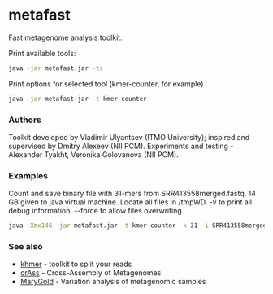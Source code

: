 metafast
========

Fast metagenome analysis toolkit.

Print available tools:
~~~ sh
java -jar metafast.jar -ts
~~~

Print options for selected tool (kmer-counter, for example)
~~~ sh
java -jar metafast.jar -t kmer-counter
~~~

### Authors

Toolkit developed by Vladimir Ulyantsev (ITMO University); inspired and supervised by Dmitry Alexeev (NII PCM). Experiments and testing - Alexander Tyakht, Veronika Golovanova (NII PCM).

### Examples

Count and save binary file with 31-mers from SRR413558merged.fastq. 14 GB given to java virtual machine. Locate all files  in /tmpWD. -v to print all debug information. --force to allow files overwriting.
~~~ sh
java -Xmx14G -jar metafast.jar -t kmer-counter -k 31 -i SRR413558merged.fastq -v --force -w tmpWD
~~~

### See also

* [khmer](https://github.com/ged-lab/khmer) - toolkit to split your reads
* [crAss](http://edwards.sdsu.edu/crass/) - Cross-Assembly of Metagenomes
* [MaryGold](http://sourceforge.net/projects/metavar/) - Variation analysis of metagenomic samples
